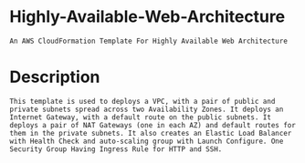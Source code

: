 # Highly-Available-Web-Architecture
    An AWS CloudFormation Template For Highly Available Web Architecture

# Description
    This template is used to deploys a VPC, with a pair of public and private subnets spread across two Availability Zones. It deploys an Internet Gateway, with a default route on the public subnets. It deploys a pair of NAT Gateways (one in each AZ) and default routes for them in the private subnets. It also creates an Elastic Load Balancer with Health Check and auto-scaling group with Launch Configure. One Security Group Having Ingress Rule for HTTP and SSH.
